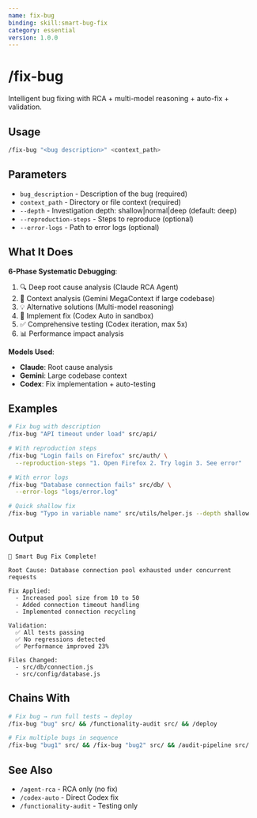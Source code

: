 ```yaml
---
name: fix-bug
binding: skill:smart-bug-fix
category: essential
version: 1.0.0
---
```


# /fix-bug

Intelligent bug fixing with RCA + multi-model reasoning + auto-fix + validation.

## Usage
```bash
/fix-bug "<bug description>" <context_path>
```

## Parameters
- `bug_description` - Description of the bug (required)
- `context_path` - Directory or file context (required)
- `--depth` - Investigation depth: shallow|normal|deep (default: deep)
- `--reproduction-steps` - Steps to reproduce (optional)
- `--error-logs` - Path to error logs (optional)

## What It Does

**6-Phase Systematic Debugging**:
1. 🔍 Deep root cause analysis (Claude RCA Agent)
2. 🧠 Context analysis (Gemini MegaContext if large codebase)
3. 💡 Alternative solutions (Multi-model reasoning)
4. 🔧 Implement fix (Codex Auto in sandbox)
5. ✅ Comprehensive testing (Codex iteration, max 5x)
6. 📊 Performance impact analysis

**Models Used**:
- **Claude**: Root cause analysis
- **Gemini**: Large codebase context
- **Codex**: Fix implementation + auto-testing

## Examples

```bash
# Fix bug with description
/fix-bug "API timeout under load" src/api/

# With reproduction steps
/fix-bug "Login fails on Firefox" src/auth/ \
  --reproduction-steps "1. Open Firefox 2. Try login 3. See error"

# With error logs
/fix-bug "Database connection fails" src/db/ \
  --error-logs "logs/error.log"

# Quick shallow fix
/fix-bug "Typo in variable name" src/utils/helper.js --depth shallow
```

## Output

```
🐛 Smart Bug Fix Complete!

Root Cause: Database connection pool exhausted under concurrent requests

Fix Applied:
  - Increased pool size from 10 to 50
  - Added connection timeout handling
  - Implemented connection recycling

Validation:
  ✅ All tests passing
  ✅ No regressions detected
  ✅ Performance improved 23%

Files Changed:
  - src/db/connection.js
  - src/config/database.js
```

## Chains With

```bash
# Fix bug → run full tests → deploy
/fix-bug "bug" src/ && /functionality-audit src/ && /deploy

# Fix multiple bugs in sequence
/fix-bug "bug1" src/ && /fix-bug "bug2" src/ && /audit-pipeline src/
```

## See Also
- `/agent-rca` - RCA only (no fix)
- `/codex-auto` - Direct Codex fix
- `/functionality-audit` - Testing only
